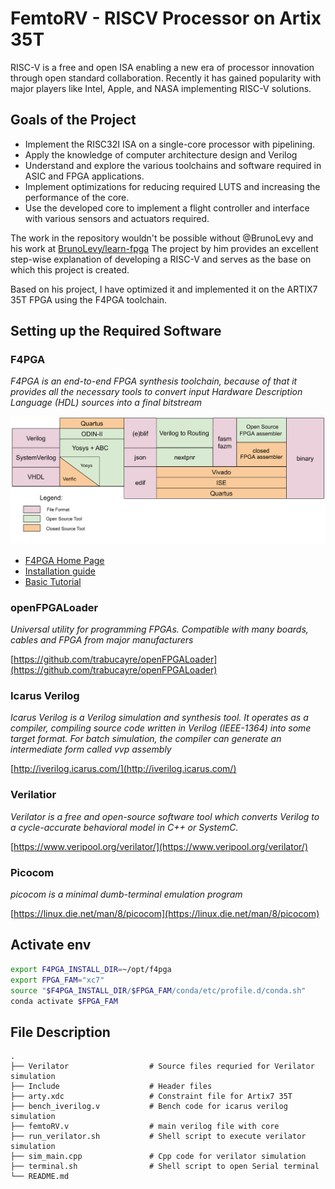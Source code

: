 # FemtoRV - RISCV Processor on Artix 35T

RISC-V is a free and open ISA enabling a new era of processor innovation through open standard collaboration. Recently it has gained popularity with major players like Intel, Apple, and NASA implementing RISC-V solutions.

## Goals of the Project

- Implement the RISC32I ISA on a single-core processor with pipelining.
- Apply the knowledge of computer architecture design and Verilog
- Understand and explore the various toolchains and software required in ASIC and FPGA applications.
- Implement optimizations for reducing required LUTS and increasing the performance of the core.
- Use the developed core to implement a flight controller and interface with various sensors and actuators required.

The work in the repository wouldn't be possible without @BrunoLevy and his work at [BrunoLevy/learn-fpga](https://github.com/BrunoLevy/learn-fpga)
The project by him provides an excellent step-wise explanation of developing a RISC-V and serves as the base on which this project is created.

Based on his project, I have optimized it and implemented it on the ARTIX7 35T FPGA using the F4PGA toolchain.

## Setting up the Required Software

### F4PGA

*F4PGA is an end-to-end FPGA synthesis toolchain, because of that it provides all the necessary tools to convert input Hardware Description Language (HDL) sources into a final bitstream*

![F4PGA Toolchain design flow](resources/toolchain-flow.svg)

- [F4PGA Home Page](https://f4pga.readthedocs.io/en/latest/getting-started.html)
- [Installation guide](https://f4pga-examples.readthedocs.io/en/latest/getting.html#getting)
- [Basic Tutorial](https://f4pga-examples.readthedocs.io/en/latest/personal-designs.html)

### openFPGALoader

*Universal utility for programming FPGAs. Compatible with many boards, cables and FPGA from major manufacturers*

[https://github.com/trabucayre/openFPGALoader](https://github.com/trabucayre/openFPGALoader)

### Icarus Verilog

*Icarus Verilog is a Verilog simulation and synthesis tool. It operates as a compiler, compiling source code written in Verilog (IEEE-1364) into some target format. For batch simulation, the compiler can generate an intermediate form called vvp assembly*

[http://iverilog.icarus.com/](http://iverilog.icarus.com/)

### Verilatior

*Verilator is a free and open-source software tool which converts Verilog to a cycle-accurate behavioral model in C++ or SystemC.*

[https://www.veripool.org/verilator/](https://www.veripool.org/verilator/)

### Picocom

*picocom is a minimal dumb-terminal emulation program*

[https://linux.die.net/man/8/picocom](https://linux.die.net/man/8/picocom)

## Activate env

```bash
export F4PGA_INSTALL_DIR=~/opt/f4pga
export FPGA_FAM="xc7"
source "$F4PGA_INSTALL_DIR/$FPGA_FAM/conda/etc/profile.d/conda.sh"
conda activate $FPGA_FAM
```

## File Description

    .
    ├── Verilator                  # Source files requried for Verilator simulation
    ├── Include                    # Header files
    ├── arty.xdc                   # Constraint file for Artix7 35T  
    ├── bench_iverilog.v           # Bench code for icarus verilog simulation        
    ├── femtoRV.v                  # main verilog file with core
    ├── run_verilator.sh           # Shell script to execute verilator simulation
    ├── sim_main.cpp               # Cpp code for verilator simulation
    ├── terminal.sh                # Shell script to open Serial terminal
    └── README.md
